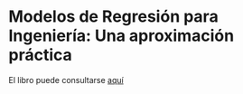 # Modelos de Regresión para Ingeniería: Una aproximación práctica



El libro puede consultarse [aquí](https://jivelez.github.io/book-adii/)
